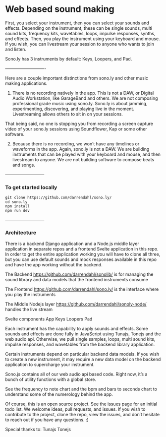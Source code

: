 # Web based sound making

First, you select your instrument, then you can select your sounds and effects. Depending on the instrument, these can be single sounds, multi sound kits, frequency kits, wavetables, loops, impulse responses, synths, and effects. Then, you play the instrument using your keyboard and mouse. If you wish, you can livestream your session to anyone who wants to join and listen.

Sono.ly has 3 instruments by default: Keys, Loopers, and Pad. 

—————————-

Here are a couple important distinctions from sono.ly and other music making applications.

1. There is no recording natively in the app. This is not a DAW, or Digital Audio Workstation, like GarageBand and others. We are not composing professional grade music using sono.ly. Sono.ly is about jamming, experimenting, discovering, and playing live in the moment. Livestreaming allows others to sit in on your sessions.

That being said, no one is stopping you from recording a screen capture video of your sono.ly sessions using Soundflower, Kap or some other software.

2. Because there is no recording, we won’t have any timelines or waveforms in the app. Again, sono.ly is not a DAW. We are building instruments that can be played with your keyboard and mouse, and then livestream to anyone. We are not building software to compose beats and songs. 

—————————

### To get started locally

```
git clone https://github.com/darrendahl/sono.ly/
cd sono.ly
npm install
npm run dev
```


—————————

### Architecture 

There is a backend Django application and a Node.js middle layer application in separate repos and a frontend Svelte application in this repo. In order to get the entire application working you will have to clone all three, but you can use default sounds and mock responses available in this repo and have the app working without the backend. 

  The Backend https://github.com/darrendahl/sonolib/ is for managing the sound library and data models that the frontend instruments consume

  The Frontend https://github.com/darrendahl/sono.ly/ is the interface where you play the instruments

  The Middle Nodejs layer https://github.com/darrendahl/sonoly-node/ handles the live stream

Svelte components
  App
  Keys
  Loopers
  Pad

Each instrument has the capability to apply sounds and effects. Some sounds and effects are done fully in JavaScript using Tunajs, Tonejs and the web audio api. Otherwise, we pull single samples, loops, multi sound kits, impulse responses, and wavetables from the backend library application. 

Certain instruments depend on particular backend data models. If you wish to create a new instrument, it may require a new data model on the backend application to supercharge your instrument.

Sono.js contains all of our web audio api based code. Right now, it’s a bunch of utility functions with a global store.

See the frequency to note chart and the bpm and bars to seconds chart to understand some of the numerology behind the app.

Of course, this is an open source project. See the issues page for an initial todo list. We welcome ideas, pull requests, and issues. If you wish to contribute to the project, clone the repo, view the issues, and don’t hesitate to reach out if you have any questions. :)

Special thanks to:
Tunajs
Tonejs
